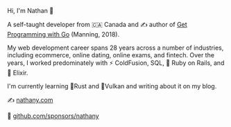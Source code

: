 Hi, I'm Nathan 👋

A self-taught developer from 🇨🇦 Canada and ✍️ author of [Get Programming with Go](https://bit.ly/getprogrammingwithgo) (Manning, 2018).

My web development career spans 28 years across a number of industries, including ecommerce, online dating, online exams, and fintech. Over the years, I worked predominately with ⚡ ColdFusion, SQL, 💎 Ruby on Rails, and 🧪 Elixir.

I'm currently learning 🦀Rust and 🌋Vulkan and writing about it on my blog.

✍️ [nathany.com](https://nathany.com)

🩷 [github.com/sponsors/nathany](https://github.com/sponsors/nathany)

<!--
**nathany/nathany** is a ✨ _special_ ✨ repository because its `README.md` (this file) appears on your GitHub profile.

Here are some ideas to get you started:

- 🔭 I’m currently working on ...
- 🌱 I’m currently learning ...
- 👯 I’m looking to collaborate on ...
- 🤔 I’m looking for help with ...
- 💬 Ask me about ...
- 📫 How to reach me: ...
- 😄 Pronouns: ...
- ⚡ Fun fact: ...
-->
